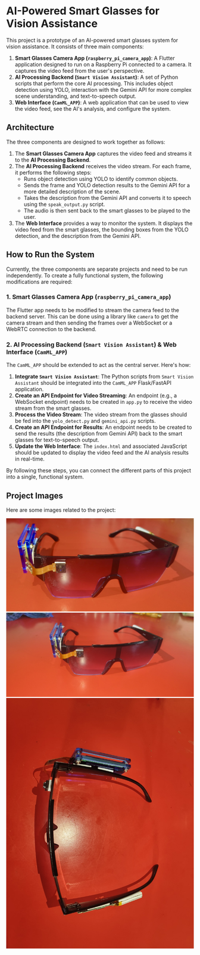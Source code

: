 # AI-Powered Smart Glasses for Vision Assistance

This project is a prototype of an AI-powered smart glasses system for vision assistance. It consists of three main components:

1.  **Smart Glasses Camera App (`raspberry_pi_camera_app`)**: A Flutter application designed to run on a Raspberry Pi connected to a camera. It captures the video feed from the user's perspective.
2.  **AI Processing Backend (`Smart Vision Assistant`)**: A set of Python scripts that perform the core AI processing. This includes object detection using YOLO, interaction with the Gemini API for more complex scene understanding, and text-to-speech output.
3.  **Web Interface (`CamML_APP`)**: A web application that can be used to view the video feed, see the AI's analysis, and configure the system.

## Architecture

The three components are designed to work together as follows:

1.  The **Smart Glasses Camera App** captures the video feed and streams it to the **AI Processing Backend**.
2.  The **AI Processing Backend** receives the video stream. For each frame, it performs the following steps:
    *   Runs object detection using YOLO to identify common objects.
    *   Sends the frame and YOLO detection results to the Gemini API for a more detailed description of the scene.
    *   Takes the description from the Gemini API and converts it to speech using the `speak_output.py` script.
    *   The audio is then sent back to the smart glasses to be played to the user.
3.  The **Web Interface** provides a way to monitor the system. It displays the video feed from the smart glasses, the bounding boxes from the YOLO detection, and the description from the Gemini API.

## How to Run the System

Currently, the three components are separate projects and need to be run independently. To create a fully functional system, the following modifications are required:

### 1. Smart Glasses Camera App (`raspberry_pi_camera_app`)

The Flutter app needs to be modified to stream the camera feed to the backend server. This can be done using a library like `camera` to get the camera stream and then sending the frames over a WebSocket or a WebRTC connection to the backend.

### 2. AI Processing Backend (`Smart Vision Assistant`) & Web Interface (`CamML_APP`)

The `CamML_APP` should be extended to act as the central server. Here's how:

1.  **Integrate `Smart Vision Assistant`**: The Python scripts from `Smart Vision Assistant` should be integrated into the `CamML_APP` Flask/FastAPI application.
2.  **Create an API Endpoint for Video Streaming**: An endpoint (e.g., a WebSocket endpoint) needs to be created in `app.py` to receive the video stream from the smart glasses.
3.  **Process the Video Stream**: The video stream from the glasses should be fed into the `yolo_detect.py` and `gemini_api.py` scripts.
4.  **Create an API Endpoint for Results**: An endpoint needs to be created to send the results (the description from Gemini API) back to the smart glasses for text-to-speech output.
5.  **Update the Web Interface**: The `index.html` and associated JavaScript should be updated to display the video feed and the AI analysis results in real-time.

By following these steps, you can connect the different parts of this project into a single, functional system.

## Project Images

Here are some images related to the project:

![Image 1](81DEC56A-2B5E-4BDD-9545-762EEB55C652_1_201_a.jpeg)
![Image 2](WhatsApp%20Image%202025-03-27%20at%2014.20.19.jpeg)
![Image 3](WhatsApp%20Image%202025-03-27%20at%2014.27.39.jpeg)